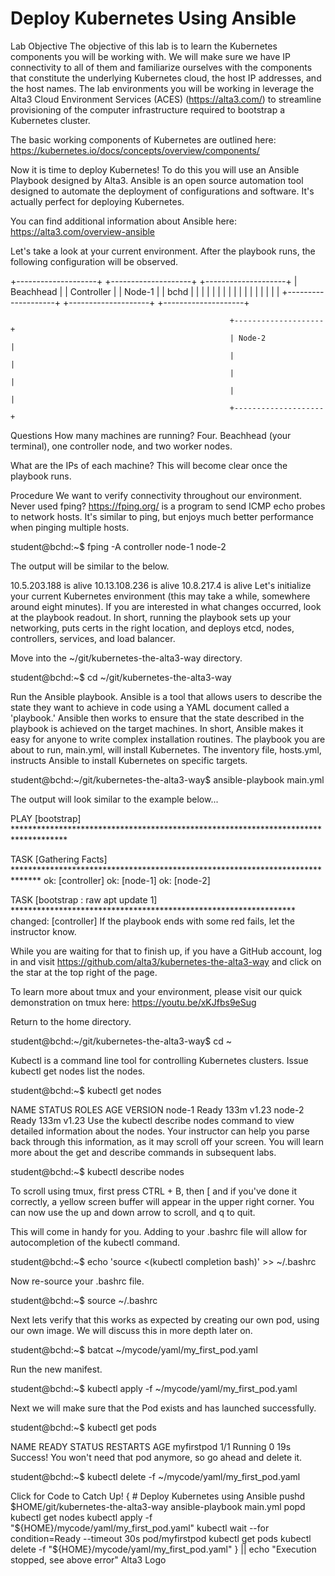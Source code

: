 # Deploy Kubernetes Using Ansible


Lab Objective
The objective of this lab is to learn the Kubernetes components you will be working with. We will make sure we have IP connectivity to all of them and familiarize ourselves with the components that constitute the underlying Kubernetes cloud, the host IP addresses, and the host names. The lab environments you will be working in leverage the Alta3 Cloud Environment Services (ACES) (https://alta3.com/) to streamline provisioning of the computer infrastructure required to bootstrap a Kubernetes cluster.

The basic working components of Kubernetes are outlined here:
https://kubernetes.io/docs/concepts/overview/components/

Now it is time to deploy Kubernetes! To do this you will use an Ansible Playbook designed by Alta3. Ansible is an open source automation tool designed to automate the deployment of configurations and software. It's actually perfect for deploying Kubernetes.

You can find additional information about Ansible here:
https://alta3.com/overview-ansible

Let's take a look at your current environment. After the playbook runs, the following configuration will be observed.

+--------------------+    +--------------------+     +--------------------+
| Beachhead          |    | Controller         |     | Node-1             |
| bchd               |    |                    |     |                    |
|                    |    |                    |     |                    |
|                    |    |                    |     |                    |
+--------------------+    +--------------------+     +--------------------+

                                                     +--------------------+
                                                     | Node-2             |
                                                     |                    |
                                                     |                    |
                                                     |                    |
                                                     +--------------------+
Questions
How many machines are running?
Four. Beachhead (your terminal), one controller node, and two worker nodes.

What are the IPs of each machine?
This will become clear once the playbook runs.

Procedure
We want to verify connectivity throughout our environment. Never used fping? https://fping.org/ is a program to send ICMP echo probes to network hosts. It's similar to ping, but enjoys much better performance when pinging multiple hosts.

student@bchd:~$ fping -A controller node-1 node-2 

The output will be similar to the below.

10.5.203.188 is alive
10.13.108.236 is alive
10.8.217.4 is alive
Let's initialize your current Kubernetes environment (this may take a while, somewhere around eight minutes). If you are interested in what changes occurred, look at the playbook readout. In short, running the playbook sets up your networking, puts certs in the right location, and deploys etcd, nodes, controllers, services, and load balancer.

Move into the ~/git/kubernetes-the-alta3-way directory.

student@bchd:~$ cd ~/git/kubernetes-the-alta3-way

Run the Ansible playbook. Ansible is a tool that allows users to describe the state they want to achieve in code using a YAML document called a 'playbook.' Ansible then works to ensure that the state described in the playbook is achieved on the target machines. In short, Ansible makes it easy for anyone to write complex installation routines. The playbook you are about to run, main.yml, will install Kubernetes. The inventory file, hosts.yml, instructs Ansible to install Kubernetes on specific targets.

student@bchd:~/git/kubernetes-the-alta3-way$ ansible-playbook main.yml

The output will look similar to the example below...

PLAY [bootstrap] ************************************************************************************

TASK [Gathering Facts] ******************************************************************************
ok: [controller]
ok: [node-1]
ok: [node-2]

TASK [bootstrap : raw apt update 1] *****************************************************************
changed: [controller]
If the playbook ends with some red fails, let the instructor know.

While you are waiting for that to finish up, if you have a GitHub account, log in and visit https://github.com/alta3/kubernetes-the-alta3-way and click on the star at the top right of the page.

To learn more about tmux and your environment, please visit our quick demonstration on tmux here: https://youtu.be/xKJfbs9eSug

Return to the home directory.

student@bchd:~/git/kubernetes-the-alta3-way$ cd ~

Kubectl is a command line tool for controlling Kubernetes clusters. Issue kubectl get nodes list the nodes.

student@bchd:~$ kubectl get nodes

NAME     STATUS   ROLES    AGE    VERSION
node-1   Ready    <none>   133m   v1.23
node-2   Ready    <none>   133m   v1.23
Use the kubectl describe nodes command to view detailed information about the nodes. Your instructor can help you parse back through this information, as it may scroll off your screen. You will learn more about the get and describe commands in subsequent labs.

student@bchd:~$ kubectl describe nodes

To scroll using tmux, first press CTRL + B, then [ and if you've done it correctly, a yellow screen buffer will appear in the upper right corner. You can now use the up and down arrow to scroll, and q to quit.

This will come in handy for you. Adding to your .bashrc file will allow for autocompletion of the kubectl command.

student@bchd:~$ echo 'source <(kubectl completion bash)' >> ~/.bashrc

Now re-source your .bashrc file.

student@bchd:~$ source ~/.bashrc

Next lets verify that this works as expected by creating our own pod, using our own image. We will discuss this in more depth later on.

student@bchd:~$ batcat ~/mycode/yaml/my_first_pod.yaml


Run the new manifest.

student@bchd:~$ kubectl apply -f ~/mycode/yaml/my_first_pod.yaml

Next we will make sure that the Pod exists and has launched successfully.

student@bchd:~$ kubectl get pods

NAME         READY   STATUS    RESTARTS   AGE
myfirstpod   1/1     Running   0          19s
Success! You won't need that pod anymore, so go ahead and delete it.

student@bchd:~$ kubectl delete -f ~/mycode/yaml/my_first_pod.yaml

Click for Code to Catch Up!
{ # Deploy Kubernetes using Ansible
pushd $HOME/git/kubernetes-the-alta3-way
ansible-playbook main.yml
popd
kubectl get nodes
kubectl apply -f "${HOME}/mycode/yaml/my_first_pod.yaml"
kubectl wait --for condition=Ready --timeout 30s pod/myfirstpod
kubectl get pods
kubectl delete -f "${HOME}/mycode/yaml/my_first_pod.yaml"
} || echo "Execution stopped, see above error"
Alta3 Logo
